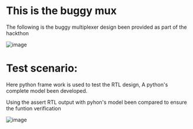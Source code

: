 # This is the buggy mux

The following is the buggy multiplexer design been provided as part of the hackthon

![image](https://user-images.githubusercontent.com/109347684/182196934-aee343fd-0418-4a2c-b4fd-183b54bae427.png)


# Test scenario:

Here python frame work is used to test the RTL design, A python's complete model been developed.

Using the assert RTL output with pyhon's model been compared to ensure the funtion verification 

![image](https://user-images.githubusercontent.com/109347684/182197544-d71bdaa6-e552-4c09-8f67-9bcd8a3a6585.png)
